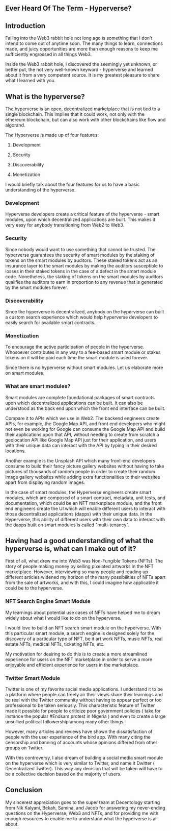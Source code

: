## Ever Heard Of The Term - Hyperverse?

## Introduction

Falling into the Web3 rabbit hole not long ago is something that I don't intend to come out of anytime soon. The many things to learn, connections made, and juicy opportunities are more than enough reasons to keep me sufficiently engrossed in all things Web3.

Inside the Web3 rabbit hole, I discovered the seemingly yet unknown, or better put, the not very well-known keyword - hyperverse and learned about it from a very competent source. It is my greatest pleasure to share what I learned with you.

## What is the hyperverse?

The hyperverse is an open, decentralized marketplace that is not tied to a single blockchain. This implies that it could work, not only with the ethereum blockchain, but can also work with other blockchains like flow and algorand.

The Hyperverse is made up of four features:


1. Development

2. Security

3. Discoverability

4. Monetization

I would briefly talk about the four features for us to have a basic understanding of the hyperverse.


### Development

Hyperverse developers create a critical feature of the hyperverse - smart modules, upon which decentralized applications are built. This makes it very easy for anybody transitioning from Web2 to Web3. 

### Security

Since nobody would want to use something that cannot be trusted. The hyperverse guarantees the security of smart modules by the staking of tokens on the smart modules by auditors. These staked tokens act as an insurance layer to the smart modules by making the auditors susceptible to losses in their staked tokens in the case of a defect in the smart module code.  Nonetheless, the staking of tokens on the smart modules by auditors qualifies the auditors to earn in proportion to any revenue that is generated by the smart modules forever. 

### Discoverability

Since the hyperverse is decentralized, anybody on the hyperverse can built a custom search experience which would help hyperverse developers to easily search for available smart contracts.

### Monetization

To encourage the active participation of people in the hyperverse. Whosoever contributes in any way to a fee-based smart module or stakes tokens on it will be paid each time the smart module is used forever.

Since there is no hyperverse without smart modules. Let us elaborate more on smart modules. 


### What are smart modules?

Smart modules are complete foundational packages of smart contracts upon which decentralized applications can be built.
It can also be understood as the back end upon which the front end interface can be built. 

Compare it to APIs which we use in Web2. The backend engineers create APIs, for example, the Google Map API, and front end developers who might not even be working for Google can consume the Google Map API and build their applications upon that API, without needing to create from scratch a geolocation API like Google Map API just for their application, and users with their unique data can interact with the API by typing in their desired locations. 

Another example is the Unsplash API which many front-end developers consume to build their fancy picture gallery websites without having to take pictures of thousands of random people in order to create their random image gallery websites while adding extra functionalities to their websites apart from displaying random images.

In the case of smart modules, the Hyperverse engineers create smart modules, which are composed of a smart contract, metadata, unit tests, and documentation, which could be an NFT marketplace module, and the front end engineers create the UI which will enable different users to interact with those decentralized applications (dapps) with their unique data. In the Hyperverse, this ability of different users with their own data to interact with the dapps built on smart modules is called "multi-tenancy". 

## Having had a good understanding of what the hyperverse is, what can I make out of it?

First of all, what drew me into Web3 was Non-Fungible Tokens (NFTs). The story of people making money by selling pixelated artworks in the NFT marketplace. However, interviewing so many people and reading up different articles widened my horizon of the many possibilities of NFTs apart from the sale of artworks, and with this, I could imagine how applicable it could be to the hyperverse. 

### NFT Search Engine Smart Module

My learnings about potential use cases of NFTs have helped me to dream widely about what I would like to do on the hyperverse. 

I would love to build an NFT search smart module on the hyperverse. With this particular smart module, a search engine is designed solely for the discovery of a particular type of NFT, be it art work NFTs, music NFTs, real estate NFTs, medical NFTs, ticketing NFTs, etc.

My motivation for desiring to do this is to create a more streamlined experience for users on the NFT marketplace in order to serve a more enjoyable and efficient experience for users in the marketplace.

### Twitter Smart Module

Twitter is one of my favorite social media applications. I understand it to be a platform where people can freely air their views share their learnings and be real with the Twitter community without having to appear perfect or too professional to be taken seriously. This characteristic feature of Twitter made it possible for people to criticize poor government policies ( take for instance the popular #Endsars protest in Nigeria ) and even to create a large unsullied political followership among many other things.

However, many articles and reviews have shown the dissatisfaction of people with the user experience of the bird app. With many citing the censorship and banning of accounts whose opinions differed from other groups on Twitter.

With this controversy, I also dream of building a social media smart module on the hyperverse which is very similar to Twitter, and name it Dwitter ( Decentralized Twitter). This way any decision that will be taken will have to be a collective decision based on the majority of users.

## Conclusion

My sincerest appreciation goes to the super team at Decentology starting from Nik Kalyani, Bekah, Samina, and Jacob for answering my never-ending questions on the Hyperverse, Web3 and NFTs, and for providing me with enough resources to enable me to understand what the hyperverse is all about.










